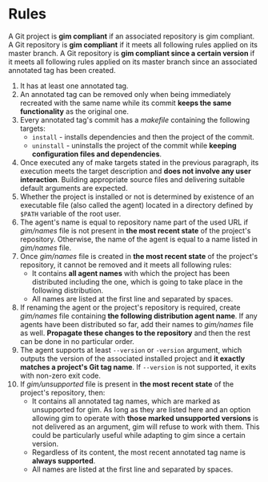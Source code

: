 # Rules

A Git project is **gim compliant** if an associated repository is gim compliant. A Git repository is **gim compliant** if it meets all following rules applied on its master branch. A Git repository is **gim compliant since a certain version** if it meets all following rules applied on its master branch since an associated annotated tag has been created.

1. It has at least one annotated tag.
2. An annotated tag can be removed only when being immediately recreated with the same name while its commit **keeps the same functionality** as the original one.
3. Every annotated tag's commit has a *makefile* containing the following targets:
   * `install` - installs dependencies and then the project of the commit.
   * `uninstall` - uninstalls the project of the commit while **keeping configuration files and dependencies**.
4. Once executed any of make targets stated in the previous paragraph, its execution meets the target description and **does not involve any user interaction**. Building appropriate source files and delivering suitable default arguments are expected.
5. Whether the project is installed or not is determined by existence of an executable file (also called the agent) located in a directory defined by `$PATH` variable of the root user.
6. The agent's name is equal to repository name part of the used URL if *gim/names* file is not present in **the most recent state** of the project's repository. Otherwise, the name of the agent is equal to a name listed in *gim/names* file.
7. Once *gim/names* file is created in **the most recent state** of the project's repository, it cannot be removed and it meets all following rules:
   * It contains **all agent names** with which the project has been distributed including the one, which is going to take place in the following distribution.
   * All names are listed at the first line and separated by spaces.
8. If renaming the agent or the project's repository is required, create *gim/names* file containing **the following distribution agent name**. If any agents have been distributed so far, add their names to *gim/names* file as well. **Propagate these changes to the repository** and then the rest can be done in no particular order.
9. The agent supports at least `--version` or `-version` argument, which outputs the version of the associated installed project and **it exactly matches a project's Git tag name**. If `--version` is not supported, it exits with non-zero exit code.
10. If *gim/unsupported* file is present in **the most recent state** of the project's repository, then:
    * It contains all annotated tag names, which are marked as unsupported for gim. As long as they are listed here and an option allowing gim to operate with **those marked unsupported versions** is not delivered as an argument, gim will refuse to work with them. This could be particularly useful while adapting to gim since a certain version.
    * Regardless of its content, the most recent annotated tag name is **always supported**.
    * All names are listed at the first line and separated by spaces.
